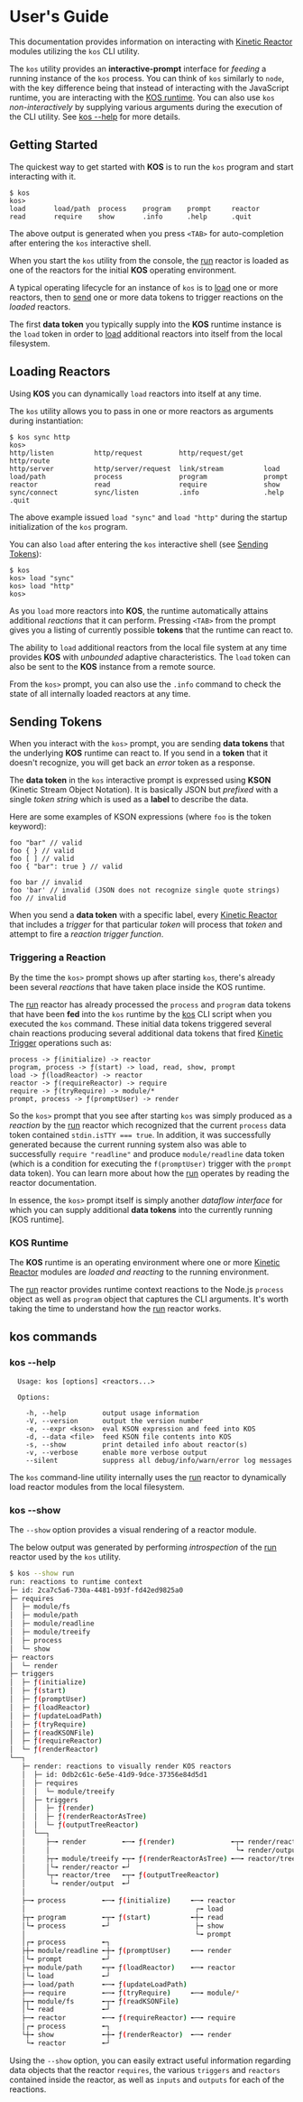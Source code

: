 # User's Guide

This documentation provides information on interacting with [Kinetic Reactor](./intro.md#kinetic-reactor) modules utilizing the `kos` CLI utility.

The `kos` utility provides an **interactive-prompt** interface for *feeding* a running instance of the `kos` process. You can think of `kos` similarly to `node`, with the key difference being that instead of interacting with the JavaScript runtime, you are interacting with the [KOS runtime](#kos-runtime). You can also use `kos` *non-interactively* by supplying various arguments during the execution of the CLI utility.  See [kos --help](#kos-help) for more details.

## Getting Started

The quickest way to get started with **KOS** is to run the `kos` program and start interacting with it.
```
$ kos
kos>
load       load/path  process    program    prompt     reactor
read       require    show       .info      .help      .quit 
```
The above output is generated when you press `<TAB>` for auto-completion after entering the `kos` interactive shell.

When you start the `kos` utility from the console, the [run](../reactors/run.md)
reactor is loaded as one of the reactors for the initial **KOS**
operating environment.

A typical operating lifecycle for an instance of `kos` is to
[load](#loading-reactors) one or more reactors, then to
[send](#sending-tokens) one or more data tokens to trigger reactions
on the *loaded* reactors.

The first **data token** you typically supply into the **KOS** runtime
instance is the `load` token in order to [load](#loading-reactors)
additional reactors into itself from the local filesystem.

## Loading Reactors

Using **KOS** you can dynamically `load` reactors into itself at any time.

The `kos` utility allows you to pass in one or more reactors as arguments during instantiation:
```
$ kos sync http
kos> 
http/listen          http/request         http/request/get     http/route
http/server          http/server/request  link/stream          load
load/path            process              program              prompt 
reactor              read                 require              show
sync/connect         sync/listen          .info                .help 
.quit 
```
The above example issued `load "sync"` and `load "http"` during the startup initialization of the `kos` program.

You can also `load` after entering the `kos` interactive shell (see [Sending Tokens](#sending-tokens)):
```
$ kos
kos> load "sync"
kos> load "http"
kos>
```
As you `load` more reactors into **KOS**, the runtime automatically attains additional *reactions* that it can perform.  Pressing `<TAB>` from the prompt gives you a listing of currently possible **tokens** that the runtime can react to.

The ability to `load` additional reactors from the local file system at any time provides **KOS** with *unbounded* adaptive characteristics. The `load` token can also be sent to the **KOS** instance from a remote source.

From the `kos>` prompt, you can also use the `.info` command to check the state of all internally loaded reactors at any time.

## Sending Tokens

When you interact with the `kos>` prompt, you are sending **data tokens** that the underlying **KOS** runtime can react to.  If you send in a **token** that it doesn't recognize, you will get back an *error* token as a response.

The **data token** in the `kos` interactive prompt is expressed using **KSON** (Kinetic Stream Object Notation).  It is basically JSON but *prefixed* with a single *token string* which is used as a **label** to describe the data.

Here are some examples of KSON expressions (where `foo` is the token keyword):
```
foo "bar" // valid
foo { } // valid
foo [ ] // valid
foo { "bar": true } // valid

foo bar // invalid
foo 'bar' // invalid (JSON does not recognize single quote strings)
foo // invalid
```

When you send a **data token** with a specific label, every [Kinetic Reactor](./intro.md#kinetic-reactor) that includes a *trigger* for that particular *token* will process that *token* and attempt to fire a *reaction trigger function*.

### Triggering a Reaction

By the time the `kos>` prompt shows up after starting `kos`, there's
already been several *reactions* that have taken place inside the KOS
runtime.

The [run](../reactors/run.md) reactor has already processed the
`process` and `program` data tokens that have been **fed** into the
`kos` runtime by the [kos](../bin/kos.js) CLI script when you executed
the `kos` command. These initial data tokens triggered several chain
reactions producing several additional data tokens that fired
[Kinetic Trigger](./intro.md#kinetic-trigger) operations such as:

```
process -> ƒ(initialize) -> reactor
program, process -> ƒ(start) -> load, read, show, prompt
load -> ƒ(loadReactor) -> reactor
reactor -> ƒ(requireReactor) -> require
require -> ƒ(tryRequire) -> module/*
prompt, process -> ƒ(promptUser) -> render
```

So the `kos>` prompt that you see after starting `kos` was simply
produced as a *reaction* by the [run](../reactors/run.md) reactor
which recognized that the current `process` data token contained
`stdin.isTTY === true`. In addition, it was successfully generated
because the current running system also was able to successfully
`require "readline"` and produce `module/readline` data token (which
is a condition for executing the `f(promptUser)` trigger with the
`prompt` data token).  You can learn more about how the [run](../reactors/run.md) operates by reading the reactor documentation.

In essence, the `kos>` prompt itself is simply another *dataflow interface* for which you can supply additional **data tokens** into the currently running [KOS runtime].

### KOS Runtime 

The **KOS** runtime is an operating environment where one or more [Kinetic Reactor](./intro.md#kinetic-reactor) modules are *loaded and reacting* to the running environment.

The [run](../reactors/run.md) reactor provides runtime context reactions to the Node.js `process` object as well as `program` object that captures the CLI arguments.  It's worth taking the time to understand how the [run](../reactors/run.md) reactor works.

## kos commands

### kos --help

```
  Usage: kos [options] <reactors...>

  Options:

    -h, --help         output usage information
    -V, --version      output the version number
    -e, --expr <kson>  eval KSON expression and feed into KOS
    -d, --data <file>  feed KSON file contents into KOS
    -s, --show         print detailed info about reactor(s)
    -v, --verbose      enable more verbose output
    --silent           suppress all debug/info/warn/error log messages
```

The `kos` command-line utility internally uses the [run](../reactors/run.md) reactor to dynamically load reactor modules from the local filesystem.

### kos --show

The `--show` option provides a visual rendering of a reactor module.

The below output was generated by performing *introspection* of the [run](../reactors/run.md) reactor used by the `kos` utility.

```bash
$ kos --show run
run: reactions to runtime context
├─ id: 2ca7c5a6-730a-4481-b93f-fd42ed9825a0
├─ requires
│  ├─ module/fs
│  ├─ module/path
│  ├─ module/readline
│  ├─ module/treeify
│  ├─ process
│  └─ show
├─ reactors
│  └─ render
├─ triggers
│  ├─ ƒ(initialize)
│  ├─ ƒ(start)
│  ├─ ƒ(promptUser)
│  ├─ ƒ(loadReactor)
│  ├─ ƒ(updateLoadPath)
│  ├─ ƒ(tryRequire)
│  ├─ ƒ(readKSONFile)
│  ├─ ƒ(requireReactor)
│  └─ ƒ(renderReactor)
└──┐
   ├─ render: reactions to visually render KOS reactors
   │  ├─ id: 0db2c61c-6e5e-41d9-9dce-37356e84d5d1
   │  ├─ requires
   │  │  └─ module/treeify
   │  ├─ triggers
   │  │  ├─ ƒ(render)
   │  │  ├─ ƒ(renderReactorAsTree)
   │  │  └─ ƒ(outputTreeReactor)
   │  └──┐
   │     ├─╼ render         ╾─╼ ƒ(render)              ╾┬╼ render/reactor
   │     │                                              └╼ render/output
   │     ├┬╼ module/treeify ╾┬╼ ƒ(renderReactorAsTree) ╾─╼ reactor/tree
   │     │└╼ render/reactor ╾┘
   │     └┬╼ reactor/tree   ╾┬╼ ƒ(outputTreeReactor)
   │      └╼ render/output  ╾┘
   │
   ├─╼ process         ╾─╼ ƒ(initialize)     ╾─╼ reactor
   │                                          ┌╼ load
   ├┬╼ program         ╾┬╼ ƒ(start)          ╾┼╼ read
   │└╼ process         ╾┘                     ├╼ show
   │                                          └╼ prompt
   │┌╼ process         ╾┐
   ├┼╼ module/readline ╾┼╼ ƒ(promptUser)     ╾─╼ render
   │└╼ prompt          ╾┘
   ├┬╼ module/path     ╾┬╼ ƒ(loadReactor)    ╾─╼ reactor
   │└╼ load            ╾┘
   ├─╼ load/path       ╾─╼ ƒ(updateLoadPath)
   ├─╼ require         ╾─╼ ƒ(tryRequire)     ╾─╼ module/*
   ├┬╼ module/fs       ╾┬╼ ƒ(readKSONFile)
   │└╼ read            ╾┘
   ├─╼ reactor         ╾─╼ ƒ(requireReactor) ╾─╼ require
   │┌╼ process         ╾┐
   └┼╼ show            ╾┼╼ ƒ(renderReactor)  ╾─╼ render
    └╼ reactor         ╾┘
```

Using the `--show` option, you can easily extract useful information regarding data objects that the reactor `requires`, the various `triggers` and `reactors` contained inside the reactor, as well as `inputs` and `outputs` for each of the reactions.
